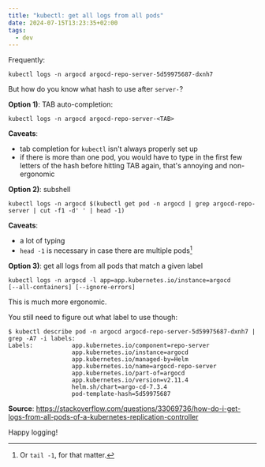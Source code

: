 ```yaml
---
title: "kubectl: get all logs from all pods"
date: 2024-07-15T13:23:35+02:00
tags:
  - dev
---
```


Frequently:

```shell
kubectl logs -n argocd argocd-repo-server-5d59975687-dxnh7
```

But how do you know what hash to use after `server-`?


**Option 1)**: TAB auto-completion:

```shell
kubectl logs -n argocd argocd-repo-server-<TAB>
```

**Caveats**:

- tab completion for `kubectl` isn't always properly set up
- if there is more than one pod, you would have to type in the first few letters
  of the hash before hitting TAB again, that's annoying and non-ergonomic

**Option 2)**: subshell

```shell
kubectl logs -n argocd $(kubectl get pod -n argocd | grep argocd-repo-server | cut -f1 -d' ' | head -1)
```

**Caveats**:

- a lot of typing
- `head -1` is necessary in case there are multiple pods[^1]

**Option 3)**: get all logs from all pods that match a given label

```shell
kubectl logs -n argocd -l app=app.kubernetes.io/instance=argocd
[--all-containers] [--ignore-errors]
```

This is much more ergonomic.

You still need to figure out what label to use though:

```shell
$ kubectl describe pod -n argocd argocd-repo-server-5d59975687-dxnh7 | grep -A7 -i labels:
Labels:           app.kubernetes.io/component=repo-server
                  app.kubernetes.io/instance=argocd
                  app.kubernetes.io/managed-by=Helm
                  app.kubernetes.io/name=argocd-repo-server
                  app.kubernetes.io/part-of=argocd
                  app.kubernetes.io/version=v2.11.4
                  helm.sh/chart=argo-cd-7.3.4
                  pod-template-hash=5d59975687
```

**Source**: https://stackoverflow.com/questions/33069736/how-do-i-get-logs-from-all-pods-of-a-kubernetes-replication-controller


Happy logging!


[^1]: Or `tail -1`, for that matter.
